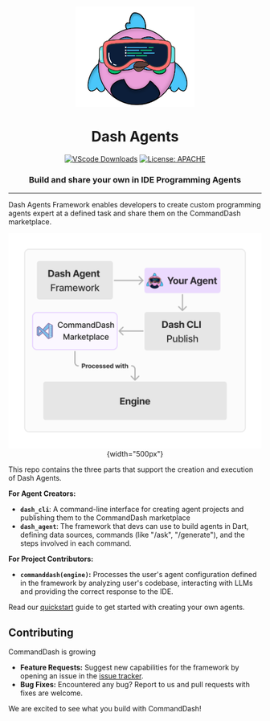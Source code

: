 <p  align="center">
<a  href=""  rel="noopener">
<img  height=200px  src="https://github.com/CommandDash/commanddash/raw/develop/assets/commanddash-logo.png"></a>
</p>
<h1 align="center">Dash Agents</h1>
<div align = "center">

[![VScode Downloads](https://img.shields.io/visual-studio-marketplace/d/WelltestedAI.fluttergpt)](https://marketplace.visualstudio.com/items?itemName=WelltestedAI.fluttergpt&ssr=false#overview) [![License: APACHE](https://img.shields.io/badge/License-APACHE%202.0-yellow)](/LICENSE)
</div>

<h3 align="center">Build and share your own in IDE Programming Agents</h3>

-----------------

Dash Agents Framework enables developers to create custom programming agents expert at a defined task and share them on the CommandDash marketplace.
<div align="center">

![Image Name](assets/flow.png){width="500px"}</div>

This repo contains the three parts that support the creation and execution of Dash Agents.

**For Agent Creators:**
* **`dash_cli`**:  A command-line interface for creating agent projects and publishing them to the CommandDash marketplace
* **`dash_agent`**: The framework that devs can use to build agents in Dart, defining data sources, commands (like "/ask", "/generate"), and the steps involved in each command.

**For Project Contributors:**
* **`commanddash(engine)`:** Processes the user's agent configuration defined in the framework by analyzing user's codebase, interacting with LLMs and providing the correct response to the IDE.

Read our [quickstart](https://www.commanddash.io/docs/quickstart) guide to get started with creating your own agents.


## Contributing

CommandDash is growing 

* **Feature Requests:** Suggest new capabilities for the framework by opening an issue in the [issue tracker](https://github.com/CommandDash/packages/issues).
* **Bug Fixes:** Encountered any bug? Report to us and pull requests with fixes are welcome. 

We are excited to see what you build with CommandDash!
